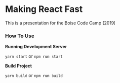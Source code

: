 # Making React Fast

This is a presentation for the Boise Code Camp (2019)

### How To Use

**Running Development Server**

`yarn start` or `npm run start`

**Build Project**

`yarn build` or `npm run build`
